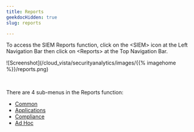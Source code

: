 ```yaml
---
title: Reports
geekdocHidden: true
slug: reports

---
```


To access the SIEM Reports function, click on the \<SIEM> icon at the Left Navigation Bar then click on \<Reports> at the Top Navigation Bar.

![Screenshot](/cloud_vista/securityanalytics/images/{{% imagehome %}}/reports.png)

&nbsp;

There are 4 sub-menus in the Reports function:

* <a href="/cloud_vista/securityanalytics/reports/common">Common</a>
* <a href="/cloud_vista/securityanalytics/reports/applications">Applications</a>
* <a href="/cloud_vista/securityanalytics/reports/compliance">Compliance</a>
* <a href="/cloud_vista/securityanalytics/reports/adhoc">Ad Hoc</a>


